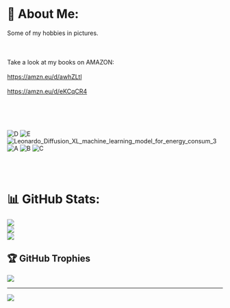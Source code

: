 # 💫 About Me:
Some of my hobbies in pictures.<br><br><br><br>Take a look at my books on AMAZON:<br><br>https://amzn.eu/d/awhZLtl <br><br>https://amzn.eu/d/eKCqCR4

<br></br> <br></br>
![D](https://github.com/kcat4lina/About-hobbies.../assets/107246202/809f2a2d-ecb9-4a48-8f22-c3e2d1095180)
![E](https://github.com/kcat4lina/About-hobbies.../assets/107246202/2812dbc1-ba8c-47ae-8935-de6eb4909b12)
![Leonardo_Diffusion_XL_machine_learning_model_for_energy_consum_3](https://github.com/kcat4lina/About-hobbies.../assets/107246202/876bca00-4efc-4abc-870e-008aef509c55)
![A](https://github.com/kcat4lina/About-hobbies.../assets/107246202/c17d70cc-4349-4c09-9319-0cd81aad7b2e)
![B](https://github.com/kcat4lina/About-hobbies.../assets/107246202/24318cc0-2c19-44c5-bfb7-11ab98b6e5d4)
![C](https://github.com/kcat4lina/About-hobbies.../assets/107246202/e0056a50-4411-4770-933c-64571af7bc05)
<br></br> <br></br>

# 📊 GitHub Stats:
![](https://github-readme-stats.vercel.app/api?username=kcat4lina&theme=synthwave&hide_border=false&include_all_commits=false&count_private=false)<br/>
![](https://github-readme-streak-stats.herokuapp.com/?user=kcat4lina&theme=synthwave&hide_border=false)<br/>
![](https://github-readme-stats.vercel.app/api/top-langs/?username=kcat4lina&theme=synthwave&hide_border=false&include_all_commits=false&count_private=false&layout=compact)

## 🏆 GitHub Trophies
![](https://github-profile-trophy.vercel.app/?username=kcat4lina&theme=dark_dimmed&no-frame=true&no-bg=false&margin-w=4)

---
[![](https://visitcount.itsvg.in/api?id=kcat4lina&icon=7&color=0)](https://visitcount.itsvg.in)

